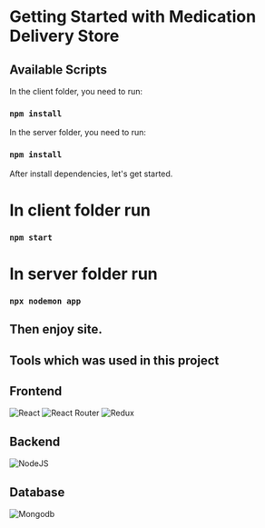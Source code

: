 # Getting Started with Medication Delivery Store

## Available Scripts

In the client folder, you need to run:

### `npm install`


In the server folder, you need to run:

### `npm install`

After install dependencies, let's get started.

# In client folder run
### `npm start`

# In server folder run
### `npx nodemon app`

## Then enjoy site.

## Tools which was used in this project

## Frontend
![React](https://img.shields.io/badge/react-%2320232a.svg?style=for-the-badge&logo=react&logoColor=%2361DAFB)
![React Router](https://img.shields.io/badge/React_Router-CA4245?style=for-the-badge&logo=react-router&logoColor=white)
![Redux](https://img.shields.io/badge/redux-%23593d88.svg?style=for-the-badge&logo=redux&logoColor=white)

## Backend
![NodeJS](https://img.shields.io/badge/node.js-6DA55F?style=for-the-badge&logo=node.js&logoColor=white)

## Database
![Mongodb](https://img.shields.io/badge/Mongodb-82b74b?style=for-the-badge&logo=Mongodb&logoColor=white)
